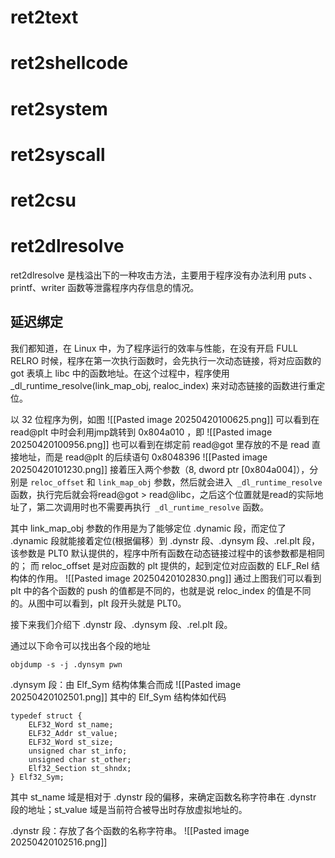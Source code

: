 # ret2text

# ret2shellcode

# ret2system

# ret2syscall

# ret2csu

# ret2dlresolve
ret2dlresolve 是栈溢出下的一种攻击方法，主要用于程序没有办法利用 puts 、printf、writer 函数等泄露程序内存信息的情况。
## 延迟绑定
我们都知道，在 Linux 中，为了程序运行的效率与性能，在没有开启 FULL RELRO 时候，程序在第一次执行函数时，会先执行一次动态链接，将对应函数的 got 表填上 libc 中的函数地址。在这个过程中，程序使用 _dl_runtime_resolve(link_map_obj, realoc_index) 来对动态链接的函数进行重定位。

以 32 位程序为例，如图
![[Pasted image 20250420100625.png]]
可以看到在 read@plt 中时会利用jmp跳转到 0x804a010 ，即
![[Pasted image 20250420100956.png]]
也可以看到在绑定前 read@got 里存放的不是 read 直接地址，而是 read@plt 的后续语句 0x8048396
![[Pasted image 20250420101230.png]]
接着压入两个参数（8, dword ptr [0x804a004]），分别是 `reloc_offset` 和 `link_map_obj` 参数，然后就会进入` _dl_runtime_resolve` 函数，执行完后就会将read@got > read@libc，之后这个位置就是read的实际地址了，第二次调用时也不需要再执行` _dl_runtime_resolve` 函数。

其中 link_map_obj 参数的作用是为了能够定位 .dynamic 段，而定位了 .dynamic 段就能接着定位(根据偏移）到 .dynstr 段、.dynsym 段、.rel.plt 段，该参数是 PLT0 默认提供的，程序中所有函数在动态链接过程中的该参数都是相同的；
而 reloc_offset 是对应函数的 plt 提供的，起到定位对应函数的 ELF_Rel 结构体的作用。
![[Pasted image 20250420102830.png]]
通过上图我们可以看到 plt 中的各个函数的 push 的值都是不同的，也就是说 reloc_index 的值是不同的。从图中可以看到，plt 段开头就是 PLT0。

接下来我们介绍下 .dynstr 段、.dynsym 段、.rel.plt 段。

通过以下命令可以找出各个段的地址
```shell
objdump -s -j .dynsym pwn
```
.dynsym 段：由 Elf_Sym 结构体集合而成
![[Pasted image 20250420102501.png]]
其中的 Elf_Sym 结构体如代码
```
typedef struct {
    ELF32_Word st_name;
    ELF32_Addr st_value;
    ELF32_Word st_size;
    unsigned char st_info;
    unsigned char st_other;
    Elf32_Section st_shndx;
} Elf32_Sym;
```
其中 st_name 域是相对于 .dynstr 段的偏移，来确定函数名称字符串在 .dynstr 段的地址；st_value 域是当前符合被导出时存放虚拟地址的。

.dynstr 段：存放了各个函数的名称字符串。
![[Pasted image 20250420102516.png]]
